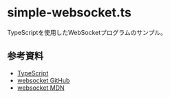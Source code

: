 # simple-websocket.ts

TypeScriptを使用したWebSocketプログラムのサンプル。

## 参考資料

- [TypeScript](https://typescript-jp.gitbook.io/deep-dive/nodejs)
- [websocket GitHub](https://github.com/websockets/ws)
- [websocket MDN](https://developer.mozilla.org/en-US/docs/Web/API/WebSocket)
